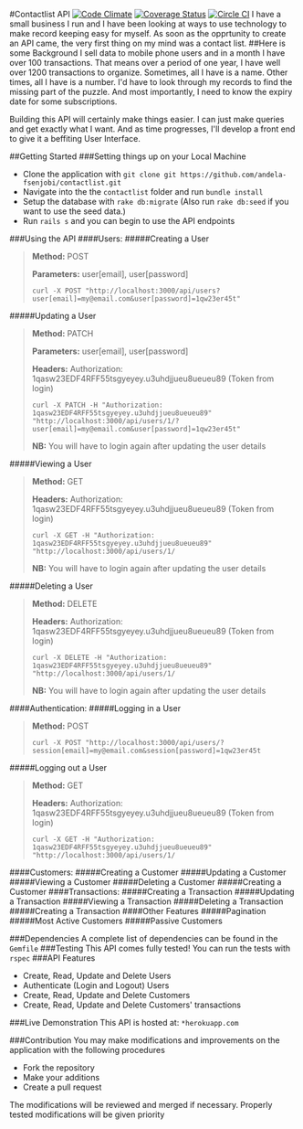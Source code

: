 #Contactlist API [![Code Climate](https://codeclimate.com/github/andela-fsenjobi/contactlist/badges/gpa.svg)](https://codeclimate.com/github/andela-fsenjobi/contactlist) [![Coverage Status](https://coveralls.io/repos/github/andela-fsenjobi/contactlist/badge.svg?branch=master)](https://coveralls.io/github/andela-fsenjobi/contactlist?branch=master) [![Circle CI](https://circleci.com/gh/andela-fsenjobi/contactlist.svg?style=svg)](https://circleci.com/gh/andela-fsenjobi/contactlist)
I have a small business I run and I have been looking at ways to use technology to make record keeping easy for myself. As soon as the opprtunity to create an API came, the very first thing on my mind was a contact list.
##Here is some Background
I sell data to mobile phone users and in a month I have over 100 transactions. That means over a period of one year, I have well over 1200 transactions to organize. Sometimes, all I have is a name. Other times, all I have is a number. I'd have to look through my records to find the missing part of the puzzle. And most importantly, I need to know the expiry date for some subscriptions.

Building this API will certainly make things easier. I can just make queries and get exactly what I want. And as time progresses, I'll develop a front end to give it a beffiting User Interface.

##Getting Started
###Setting things up on your Local Machine

* Clone the application with `git clone git https://github.com/andela-fsenjobi/contactlist.git`
* Navigate into the the `contactlist` folder and run `bundle install`
* Setup the database with `rake db:migrate` (Also run `rake db:seed` if you want to use the seed data.)
* Run `rails s` and you can begin to use the API endpoints

###Using the API
####Users:
#####Creating a User
>**Method:** POST
>
>**Parameters:** user[email], user[password]
>
>`curl -X POST "http://localhost:3000/api/users?user[email]=my@email.com&user[password]=1qw23er45t"`

#####Updating a User
>**Method:** PATCH
>
>**Parameters:** user[email], user[password]
>
>**Headers:** Authorization: 1qasw23EDF4RFF55tsgyeyey.u3uhdjjueu8ueueu89 (Token from login)
>
>`curl -X PATCH -H "Authorization: 1qasw23EDF4RFF55tsgyeyey.u3uhdjjueu8ueueu89" "http://localhost:3000/api/users/1/?user[email]=my@email.com&user[password]=1qw23er45t"`
>
>**NB:** You will have to login again after updating the user details

#####Viewing a User
>**Method:** GET
>
>**Headers:** Authorization: 1qasw23EDF4RFF55tsgyeyey.u3uhdjjueu8ueueu89 (Token from login)
>
>`curl -X GET -H "Authorization: 1qasw23EDF4RFF55tsgyeyey.u3uhdjjueu8ueueu89" "http://localhost:3000/api/users/1/`
>
>**NB:** You will have to login again after updating the user details

#####Deleting a User
>**Method:** DELETE
>
>**Headers:** Authorization: 1qasw23EDF4RFF55tsgyeyey.u3uhdjjueu8ueueu89 (Token from login)
>
>`curl -X DELETE -H "Authorization: 1qasw23EDF4RFF55tsgyeyey.u3uhdjjueu8ueueu89" "http://localhost:3000/api/users/1/`
>
>**NB:** You will have to login again after updating the user details

####Authentication:
#####Logging in a User
>**Method:** POST
>
>`curl -X POST "http://localhost:3000/api/users/?session[email]=my@email.com&session[password]=1qw23er45t`

#####Logging out a User
>**Method:** GET
>
>**Headers:** Authorization: 1qasw23EDF4RFF55tsgyeyey.u3uhdjjueu8ueueu89 (Token from login)
>
>`curl -X GET -H "Authorization: 1qasw23EDF4RFF55tsgyeyey.u3uhdjjueu8ueueu89" "http://localhost:3000/api/users/1/`

####Customers:
#####Creating a Customer
#####Updating a Customer
#####Viewing a Customer
#####Deleting a Customer
#####Creating a Customer
####Transactions:
#####Creating a Transaction
#####Updating a Transaction
#####Viewing a Transaction
#####Deleting a Transaction
#####Creating a Transaction
####Other Features
#####Pagination
#####Most Active Customers
#####Passive Customers

###Dependencies
A complete list of dependencies can be found in the `Gemfile`
###Testing
This API comes fully tested! You can run the tests with `rspec`
###API Features
* Create, Read, Update and Delete Users
* Authenticate (Login and Logout) Users
* Create, Read, Update and Delete Customers
* Create, Read, Update and Delete Customers' transactions

###Live Demonstration
This API is hosted at: `*herokuapp.com`

###Contribution
You may make modifications and improvements on the application with the following procedures

* Fork the repository
* Make your additions
* Create a pull request

The modifications will be reviewed and merged if necessary. Properly tested modifications will be given priority